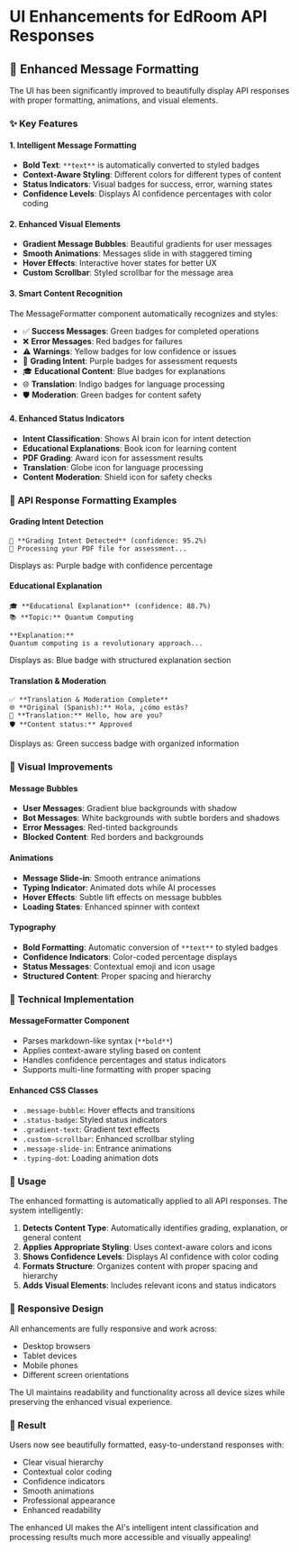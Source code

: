 # UI Enhancements for EdRoom API Responses

## 🎨 Enhanced Message Formatting

The UI has been significantly improved to beautifully display API responses with proper formatting, animations, and visual elements.

### ✨ Key Features

#### 1. **Intelligent Message Formatting**
- **Bold Text**: `**text**` is automatically converted to styled badges
- **Context-Aware Styling**: Different colors for different types of content
- **Status Indicators**: Visual badges for success, error, warning states
- **Confidence Levels**: Displays AI confidence percentages with color coding

#### 2. **Enhanced Visual Elements**
- **Gradient Message Bubbles**: Beautiful gradients for user messages
- **Smooth Animations**: Messages slide in with staggered timing
- **Hover Effects**: Interactive hover states for better UX
- **Custom Scrollbar**: Styled scrollbar for the message area

#### 3. **Smart Content Recognition**
The MessageFormatter component automatically recognizes and styles:

- ✅ **Success Messages**: Green badges for completed operations
- ❌ **Error Messages**: Red badges for failures
- ⚠️ **Warnings**: Yellow badges for low confidence or issues
- 🎯 **Grading Intent**: Purple badges for assessment requests
- 🎓 **Educational Content**: Blue badges for explanations
- 🌐 **Translation**: Indigo badges for language processing
- 🛡️ **Moderation**: Green badges for content safety

#### 4. **Enhanced Status Indicators**
- **Intent Classification**: Shows AI brain icon for intent detection
- **Educational Explanations**: Book icon for learning content
- **PDF Grading**: Award icon for assessment results
- **Translation**: Globe icon for language processing
- **Content Moderation**: Shield icon for safety checks

### 🎯 API Response Formatting Examples

#### Grading Intent Detection
```
🎯 **Grading Intent Detected** (confidence: 95.2%)
📝 Processing your PDF file for assessment...
```
Displays as: Purple badge with confidence percentage

#### Educational Explanation
```
🎓 **Educational Explanation** (confidence: 88.7%)
📚 **Topic:** Quantum Computing

**Explanation:**
Quantum computing is a revolutionary approach...
```
Displays as: Blue badge with structured explanation section

#### Translation & Moderation
```
✅ **Translation & Moderation Complete**
🌐 **Original (Spanish):** Hola, ¿cómo estás?
📝 **Translation:** Hello, how are you?
🛡️ **Content status:** Approved
```
Displays as: Green success badge with organized information

### 🎨 Visual Improvements

#### Message Bubbles
- **User Messages**: Gradient blue backgrounds with shadow
- **Bot Messages**: White backgrounds with subtle borders and shadows
- **Error Messages**: Red-tinted backgrounds
- **Blocked Content**: Red borders and backgrounds

#### Animations
- **Message Slide-in**: Smooth entrance animations
- **Typing Indicator**: Animated dots while AI processes
- **Hover Effects**: Subtle lift effects on message bubbles
- **Loading States**: Enhanced spinner with context

#### Typography
- **Bold Formatting**: Automatic conversion of `**text**` to styled badges
- **Confidence Indicators**: Color-coded percentage displays
- **Status Messages**: Contextual emoji and icon usage
- **Structured Content**: Proper spacing and hierarchy

### 🔧 Technical Implementation

#### MessageFormatter Component
- Parses markdown-like syntax (`**bold**`)
- Applies context-aware styling based on content
- Handles confidence percentages and status indicators
- Supports multi-line formatting with proper spacing

#### Enhanced CSS Classes
- `.message-bubble`: Hover effects and transitions
- `.status-badge`: Styled status indicators
- `.gradient-text`: Gradient text effects
- `.custom-scrollbar`: Enhanced scrollbar styling
- `.message-slide-in`: Entrance animations
- `.typing-dot`: Loading animation dots

### 🚀 Usage

The enhanced formatting is automatically applied to all API responses. The system intelligently:

1. **Detects Content Type**: Automatically identifies grading, explanation, or general content
2. **Applies Appropriate Styling**: Uses context-aware colors and icons
3. **Shows Confidence Levels**: Displays AI confidence with color coding
4. **Formats Structure**: Organizes content with proper spacing and hierarchy
5. **Adds Visual Elements**: Includes relevant icons and status indicators

### 📱 Responsive Design

All enhancements are fully responsive and work across:
- Desktop browsers
- Tablet devices  
- Mobile phones
- Different screen orientations

The UI maintains readability and functionality across all device sizes while preserving the enhanced visual experience.

### 🎯 Result

Users now see beautifully formatted, easy-to-understand responses with:
- Clear visual hierarchy
- Contextual color coding
- Confidence indicators
- Smooth animations
- Professional appearance
- Enhanced readability

The enhanced UI makes the AI's intelligent intent classification and processing results much more accessible and visually appealing!
